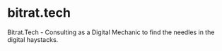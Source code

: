 # bitrat.tech
Bitrat.Tech - Consulting as a Digital Mechanic to find the needles in the digital haystacks.
